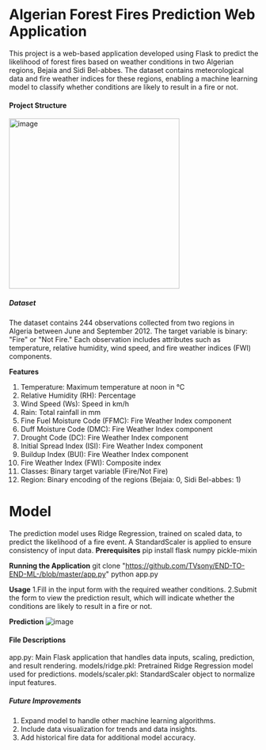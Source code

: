 # Algerian Forest Fires Prediction Web Application
This project is a web-based application developed using Flask to predict the likelihood of forest fires based on weather conditions in two Algerian regions, Bejaia and Sidi Bel-abbes.
The dataset contains meteorological data and fire weather indices for these regions, enabling a machine learning model to classify whether conditions are likely to result in a fire or not.
#### Project Structure 

<img width="344" alt="image" src="https://github.com/user-attachments/assets/308138f8-6df5-4350-a14b-f806498f6537">

##### Dataset
The dataset contains 244 observations collected from two regions in Algeria between June and September 2012. The target variable is binary:
"Fire" or "Not Fire." Each observation includes attributes such as temperature, relative humidity, wind speed, and fire weather indices (FWI) components.

**Features**
1. Temperature: Maximum temperature at noon in °C
2. Relative Humidity (RH): Percentage
3. Wind Speed (Ws): Speed in km/h
4. Rain: Total rainfall in mm
5. Fine Fuel Moisture Code (FFMC): Fire Weather Index component
6. Duff Moisture Code (DMC): Fire Weather Index component
7. Drought Code (DC): Fire Weather Index component
8. Initial Spread Index (ISI): Fire Weather Index component
9. Buildup Index (BUI): Fire Weather Index component
10. Fire Weather Index (FWI): Composite index
11. Classes: Binary target variable (Fire/Not Fire)
12. Region: Binary encoding of the regions (Bejaia: 0, Sidi Bel-abbes: 1)
# Model
The prediction model uses Ridge Regression, trained on scaled data, to predict the likelihood of a fire event. 
A StandardScaler is applied to ensure consistency of input data.
**Prerequisites**
pip install flask numpy pickle-mixin

**Running the Application**
git clone "https://github.com/TVsony/END-TO-END-ML-/blob/master/app.py"
python app.py

**Usage**
1.Fill in the input form with the required weather conditions.
2.Submit the form to view the prediction result, which will indicate whether the conditions are likely to result in a fire or not.

**Prediction**
![image](https://github.com/user-attachments/assets/6ceefe58-1fbd-48a1-a5f1-a45ef9726109)


#### File Descriptions
app.py: Main Flask application that handles data inputs, scaling, prediction, and result rendering.
models/ridge.pkl: Pretrained Ridge Regression model used for predictions.
models/scaler.pkl: StandardScaler object to normalize input features.

##### Future Improvements
1. Expand model to handle other machine learning algorithms.
2. Include data visualization for trends and data insights.
3. Add historical fire data for additional model accuracy.




